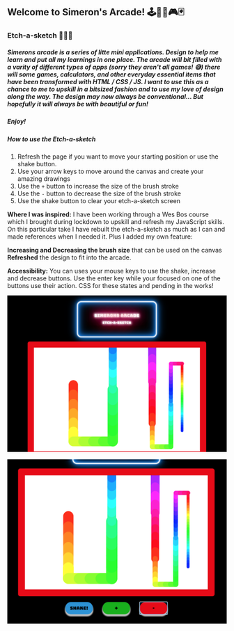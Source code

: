 ## Welcome to Simeron's Arcade! 🕹👾🎲🎮🃏

### Etch-a-sketch 🎨✍🏽

##### Simerons arcade is a series of litte mini applications. Design to help me learn and put all my learnings in one place. The arcade will bit filled with a varity of different types of apps (sorry they aren't all games! 😅) there will some games, calculators, and other everyday essential items that have been transformed with HTML / CSS / JS. I want to use this as a chance to me to upskill in a bitsized fashion and to use my love of design along the way. The design may now always be conventional... But hopefully it will always be with beautiful or fun!

##### Enjoy!

##### How to use the Etch-a-sketch

1. Refresh the page if you want to move your starting position or use the shake button.
2. Use your arrow keys to move around the canvas and create your amazing drawings
3. Use the `+` button to increase the size of the brush stroke
4. Use the `-` button to decrease the size of the brush stroke
5. Use the shake button to clear your etch-a-sketch screen

**Where I was inspired:** I have been working through a Wes Bos course which I brought during lockdown to upskill and refresh my JavaScript skills. On this particular take I have rebuilt the etch-a-sketch as much as I can and made references when I needed it. Plus I added my own feature:

**Increasing and Decreasing the brush size** that can be used on the canvas **Refreshed** the design to fit into the arcade.

**Accessibility:** You can uses your mouse keys to use the shake, increase and decrease buttons. Use the enter key while your focused on one of the buttons use their action. CSS for these states and pending in the works!

![image-of-simerons-arcade](./simeronsArcade.png)

![Image of etech-a-sketch](./ScreenShot.png)